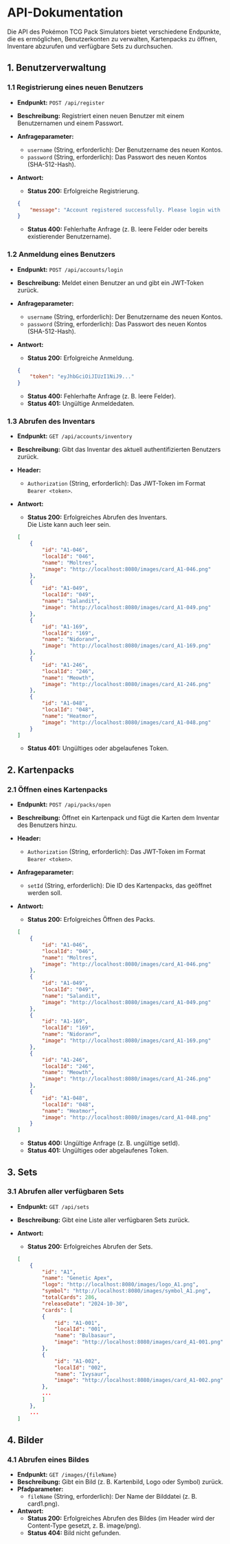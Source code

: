 # API-Dokumentation

Die API des Pokémon TCG Pack Simulators bietet verschiedene Endpunkte, die es ermöglichen, Benutzerkonten zu verwalten, Kartenpacks zu öffnen, Inventare abzurufen und verfügbare Sets zu durchsuchen.

## 1. Benutzerverwaltung

### 1.1 Registrierung eines neuen Benutzers

- **Endpunkt:** `POST /api/register`
- **Beschreibung:** Registriert einen neuen Benutzer mit einem Benutzernamen und einem Passwort.
- **Anfrageparameter:**
    - `username` (String, erforderlich): Der Benutzername des neuen Kontos.
    - `password` (String, erforderlich): Das Passwort des neuen Kontos (SHA-512-Hash).
- **Antwort:**
    - **Status 200:** Erfolgreiche Registrierung.

    ```json
    {
        "message": "Account registered successfully. Please login with the new credentials."
    }
    ```

    - **Status 400:** Fehlerhafte Anfrage (z. B. leere Felder oder bereits existierender Benutzername).

### 1.2 Anmeldung eines Benutzers

- **Endpunkt:** `POST /api/accounts/login`
- **Beschreibung:** Meldet einen Benutzer an und gibt ein JWT-Token zurück.
- **Anfrageparameter:**
    - `username` (String, erforderlich): Der Benutzername des neuen Kontos.
    - `password` (String, erforderlich): Das Passwort des neuen Kontos (SHA-512-Hash).
- **Antwort:**
    - **Status 200:** Erfolgreiche Anmeldung.

    ```json
    {
        "token": "eyJhbGciOiJIUzI1NiJ9..."
    }
    ```

    - **Status 400:** Fehlerhafte Anfrage (z. B. leere Felder).
    - **Status 401:** Ungültige Anmeldedaten.

### 1.3 Abrufen des Inventars

- **Endpunkt:** `GET /api/accounts/inventory`
- **Beschreibung:** Gibt das Inventar des aktuell authentifizierten Benutzers zurück.
- **Header:**
    - `Authorization` (String, erforderlich): Das JWT-Token im Format `Bearer <token>`.
- **Antwort:**
    - **Status 200:** Erfolgreiches Abrufen des Inventars.\
    Die Liste kann auch leer sein.

    ```json
    [
        {
            "id": "A1-046",
            "localId": "046",
            "name": "Moltres",
            "image": "http://localhost:8080/images/card_A1-046.png"
        },
        {
            "id": "A1-049",
            "localId": "049",
            "name": "Salandit",
            "image": "http://localhost:8080/images/card_A1-049.png"
        },
        {
            "id": "A1-169",
            "localId": "169",
            "name": "Nidoran♂",
            "image": "http://localhost:8080/images/card_A1-169.png"
        },
        {
            "id": "A1-246",
            "localId": "246",
            "name": "Meowth",
            "image": "http://localhost:8080/images/card_A1-246.png"
        },
        {
            "id": "A1-048",
            "localId": "048",
            "name": "Heatmor",
            "image": "http://localhost:8080/images/card_A1-048.png"
        }
    ]
    ```

    - **Status 401:** Ungültiges oder abgelaufenes Token.

## 2. Kartenpacks

### 2.1 Öffnen eines Kartenpacks

- **Endpunkt:** `POST /api/packs/open`
- **Beschreibung:** Öffnet ein Kartenpack und fügt die Karten dem Inventar des Benutzers hinzu.
- **Header:**
    - `Authorization` (String, erforderlich): Das JWT-Token im Format `Bearer <token>`.
- **Anfrageparameter:**
    - `setId` (String, erforderlich): Die ID des Kartenpacks, das geöffnet werden soll.
- **Antwort:**
    - **Status 200:** Erfolgreiches Öffnen des Packs.

    ```json
    [
        {
            "id": "A1-046",
            "localId": "046",
            "name": "Moltres",
            "image": "http://localhost:8080/images/card_A1-046.png"
        },
        {
            "id": "A1-049",
            "localId": "049",
            "name": "Salandit",
            "image": "http://localhost:8080/images/card_A1-049.png"
        },
        {
            "id": "A1-169",
            "localId": "169",
            "name": "Nidoran♂",
            "image": "http://localhost:8080/images/card_A1-169.png"
        },
        {
            "id": "A1-246",
            "localId": "246",
            "name": "Meowth",
            "image": "http://localhost:8080/images/card_A1-246.png"
        },
        {
            "id": "A1-048",
            "localId": "048",
            "name": "Heatmor",
            "image": "http://localhost:8080/images/card_A1-048.png"
        }
    ]
    ```

    - **Status 400:** Ungültige Anfrage (z. B. ungültige setId).
    - **Status 401:** Ungültiges oder abgelaufenes Token.

## 3. Sets

### 3.1 Abrufen aller verfügbaren Sets

- **Endpunkt:** `GET /api/sets`
- **Beschreibung:** Gibt eine Liste aller verfügbaren Sets zurück.
- **Antwort:**
    - **Status 200:** Erfolgreiches Abrufen der Sets.

    ```json
    [
        {
            "id": "A1",
            "name": "Genetic Apex",
            "logo": "http://localhost:8080/images/logo_A1.png",
            "symbol": "http://localhost:8080/images/symbol_A1.png",
            "totalCards": 286,
            "releaseDate": "2024-10-30",
            "cards": [
            {
                "id": "A1-001",
                "localId": "001",
                "name": "Bulbasaur",
                "image": "http://localhost:8080/images/card_A1-001.png"
            },
            {
                "id": "A1-002",
                "localId": "002",
                "name": "Ivysaur",
                "image": "http://localhost:8080/images/card_A1-002.png"
            },
            ...
            ]
        },
        ...
    ]
    ```

## 4. Bilder

### 4.1 Abrufen eines Bildes

- **Endpunkt:** `GET /images/{fileName}`
- **Beschreibung:** Gibt ein Bild (z. B. Kartenbild, Logo oder Symbol) zurück.
- **Pfadparameter:**
    - `fileName` (String, erforderlich): Der Name der Bilddatei (z. B. card1.png).
- **Antwort:**
    - **Status 200:** Erfolgreiches Abrufen des Bildes (im Header wird der Content-Type gesetzt, z. B. image/png).
    - **Status 404:** Bild nicht gefunden.
